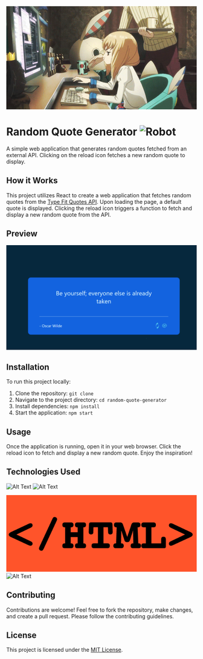 <img src="./gif.gif" alt="Random Quote Generator Preview" width="800" />


# Random Quote Generator <img src="https://raw.githubusercontent.com/Tarikul-Islam-Anik/Animated-Fluent-Emojis/master/Emojis/Smilies/Robot.png" alt="Robot" width="25" height="25" />

A simple web application that generates random quotes fetched from an external API. Clicking on the reload icon fetches a new random quote to display.


## How it Works

This project utilizes React to create a web application that fetches random quotes from the [Type Fit Quotes API](https://type.fit/api/quotes). Upon loading the page, a default quote is displayed. Clicking the reload icon triggers a function to fetch and display a new random quote from the API.

## Preview

<img src="./src/components/assets/preview.png" alt="Random Quote Generator Preview" width="700" />


## Installation

To run this project locally:

1. Clone the repository: `git clone`
2. Navigate to the project directory: `cd random-quote-generator`
3. Install dependencies: `npm install`
4. Start the application: `npm start`

## Usage

Once the application is running, open it in your web browser. Click the reload icon to fetch and display a new random quote. Enjoy the inspiration!

## Technologies Used

![Alt Text](https://user-images.githubusercontent.com/74038190/212257467-871d32b7-e401-42e8-a166-fcfd7baa4c6b.gif)
![Alt Text](https://user-images.githubusercontent.com/74038190/212257454-16e3712e-945a-4ca2-b238-408ad0bf87e6.gif)

![Alt text](image.png )
![Alt Text](https://media4.giphy.com/media/UySAHviCpoGp5uNwJK/giphy.gif?cid=ecf05e475z7lgc3nrayhg48y5zsioqyjfankriwm96b6g0il&ep=v1_gifs_search&rid=giphy.gif&ct=ghttps://user-images.githubusercontent.com/74038190/212257454-16e3712e-945a-4ca2-b238-408ad0bf87e6.gif)


## Contributing

Contributions are welcome! Feel free to fork the repository, make changes, and create a pull request. Please follow the contributing guidelines.

## License

This project is licensed under the [MIT License](LICENSE).
